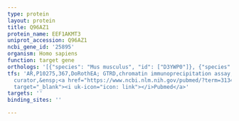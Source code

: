 ```yaml
---
type: protein
layout: protein
title: Q96AZ1
protein_name: EEF1AKMT3
uniprot_accession: Q96AZ1
ncbi_gene_id: '25895'
organism: Homo sapiens
function: target gene
orthologs: '[{"species": "Mus musculus", "id": ["D3YWP0"]}, {"species": "Rattus norvegicus", "id": ["M0R8E0"]}]'
tfs: 'AR,P10275,367,DoRothEA; GTRD,chromatin immunoprecipitation assay; inferred by
  curator,&ensp;<a href="https://www.ncbi.nlm.nih.gov/pubmed/?term=31340985%5Buid%5D+OR+17721441%5Buid%5D+OR+27924024%5Buid%5D"
  target="_blank"><i uk-icon="icon: link"></i>Pubmed</a>'
targets: ''
binding_sites: ''

---
```

